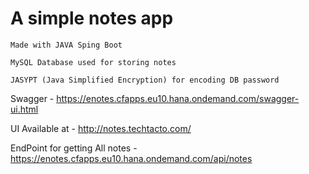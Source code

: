 
# A simple notes app

```Made with JAVA Sping Boot```

```MySQL Database used for storing notes```

```JASYPT (Java Simplified Encryption) for encoding DB password```

Swagger - https://enotes.cfapps.eu10.hana.ondemand.com/swagger-ui.html

UI Available at - http://notes.techtacto.com/

EndPoint for getting All notes -  https://enotes.cfapps.eu10.hana.ondemand.com/api/notes

